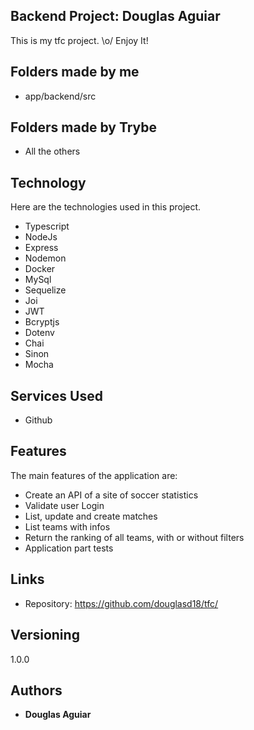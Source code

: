 ## Backend Project: Douglas Aguiar
This is my tfc project. \o/
Enjoy It!


## Folders made by me

* app/backend/src

## Folders made by Trybe

* All the others

## Technology 

Here are the technologies used in this project.

* Typescript
* NodeJs
* Express
* Nodemon
* Docker
* MySql
* Sequelize
* Joi
* JWT
* Bcryptjs
* Dotenv
* Chai
* Sinon
* Mocha

## Services Used

* Github

## Features

The main features of the application are:
 - Create an API of a site of soccer statistics
 - Validate user Login
 - List, update and create matches
 - List teams with infos
 - Return the ranking of all teams, with or without filters
 - Application part tests


## Links

  - Repository: https://github.com/douglasd18/tfc/

## Versioning

  1.0.0


## Authors

  * **Douglas Aguiar** 
